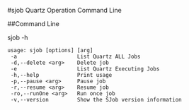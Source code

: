 #sjob
Quartz Operation Command Line

##Command Line

sjob -h

```
usage: sjob [options] [arg]
 -a                   List Quartz ALL Jobs
 -d,--delete <arg>    Delete job
 -e                   List Quartz Executing Jobs
 -h,--help            Print usage
 -p,--pause <arg>     Pause job
 -r,--resume <arg>    Resume job
 -ro,--runOne <arg>   Run once job
 -v,--version         Show the SJob version information

```
